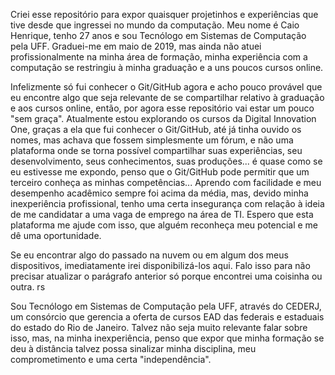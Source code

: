 Criei esse repositório para expor quaisquer projetinhos e experiências que tive desde que ingressei no mundo da computação. Meu nome é Caio Henrique, tenho 27 anos e sou Tecnólogo em Sistemas de Computação pela UFF. Graduei-me em maio de 2019, mas ainda não atuei profissionalmente na minha área de formação, minha experiência com a computação se restringiu à minha graduação e a uns poucos cursos online.

Infelizmente só fui conhecer o Git/GitHub agora e acho pouco provável que eu encontre algo que seja relevante de se compartilhar relativo à graduação e aos cursos online, então, por agora esse repositório vai estar um pouco "sem graça". Atualmente estou explorando os cursos da Digital Innovation One, graças a ela que fui conhecer o Git/GitHub, até já tinha ouvido os nomes, mas achava que fossem simplesmente um fórum, e não uma plataforma onde se torna possível compartilhar suas experiências, seu desenvolvimento, seus conhecimentos, suas produções... é quase como se eu estivesse me expondo, penso que o Git/GitHub pode permitir que um terceiro conheça as minhas competências... Aprendo com facilidade e meu desempenho acadêmico sempre foi acima da média, mas, devido minha inexperiência profissional, tenho uma certa insegurança com relação à ideia de me candidatar a uma vaga de emprego na área de TI. Espero que esta plataforma me ajude com isso, que alguém reconheça meu potencial e me dê uma oportunidade.

Se eu encontrar algo do passado na nuvem ou em algum dos meus dispositivos, imediatamente irei disponibilizá-los aqui. Falo isso para não precisar atualizar o parágrafo anterior só porque encontrei uma coisinha ou outra. rs

Sou Tecnólogo em Sistemas de Computação pela UFF, através do CEDERJ, um consórcio que gerencia a oferta de cursos EAD das federais e estaduais do estado do Rio de Janeiro. Talvez não seja muito relevante falar sobre isso, mas, na minha inexperiência, penso que expor que minha formação se deu à distância talvez possa sinalizar minha disciplina, meu comprometimento e uma certa "independência".
